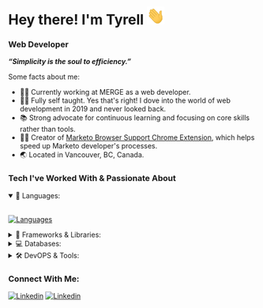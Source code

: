 # Hey there! I'm Tyrell <img alt="Blue blob jumping" src='images\wave.gif' width="36" height="36">

<!-- [![Activity](https://img.shields.io/badge/activity-coding-green)](https://github.com/tyrellcurry/)
[![Focus](https://img.shields.io/badge/current%20focus:-fullstack-blue)](https://github.com/tyrellcurry/) -->

### Web Developer

***“Simplicity is the soul to efficiency.”***
<!-- Thanks for dropping by! I'm a passionate web developer that occasionally streams on [twitch](https://www.twitch.tv/innovativefoxes).  -->

Some facts about me:
* 👨‍💻 Currently working at MERGE as a web developer.
* 👨‍🏫 Fully self taught. Yes that's right! I dove into the world of web development in 2019 and never looked back.
* 📚 Strong advocate for continuous learning and focusing on core skills rather than tools.
* 👨‍🔧 Creator of [Marketo Browser Support Chrome Extension](https://chrome.google.com/webstore/detail/marketo-browser-support/iinigaojmcejccagokaolgdfhelkemap), which helps speed up Marketo developer's processes.
* 🌏 Located in Vancouver, BC, Canada.

### Tech I've Worked With & Passionate About
<details open>
<summary>🚀 Languages:</summary>
<br>

[![Languages](https://skillicons.dev/icons?i=html,css,js,ts,java)](https://github.com/tyrellcurry/)
</details>

<details>
<summary>🤖 Frameworks & Libraries:</summary>
<br>

[![Frameworks & Runtimes](https://skillicons.dev/icons?i=nodejs,react,nextjs,jquery,spring,astro,tailwind,bootstrap,sass,express,jest&perline=6)](https://github.com/tyrellcurry/)
</details>


<details>
<summary>💻 Databases:</summary>
<br>

[![Databases](https://skillicons.dev/icons?i=mysql,postgres,mongodb&perline=6)](https://github.com/tyrellcurry/)
</details>

<details>
<summary>🛠️ DevOPS & Tools:</summary>
<br>

[![DevOPS & Tools](https://skillicons.dev/icons?i=vscode,neovim,git,github,postman,netlify,vercel,wordpress,xd,figma,stackoverflow&perline=6)](https://github.com/tyrellcurry/)
</details>

<!-- ### Github Stats

[![Tyrell Curry's GitHub Streak](https://streak-stats.demolab.com?user=tyrellcurry&theme=carbonfox)](https://git.io/streak-stats)
<br> -->

### Connect With Me:

[![Linkedin](https://skillicons.dev/icons?i=linkedin)](https://www.linkedin.com/in/tyrellcurry/)
[![Linkedin](https://skillicons.dev/icons?i=twitter)](https://twitter.com/Tyrell_io)